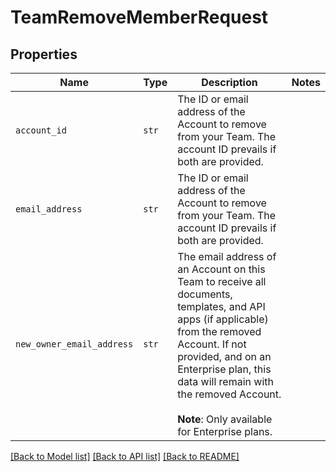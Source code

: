 # TeamRemoveMemberRequest



## Properties

| Name | Type | Description | Notes |
| ---- | ---- | ----------- | ----- |
| `account_id` | ```str``` |  The ID or email address of the Account to remove from your Team. The account ID prevails if both are provided.  |  |
| `email_address` | ```str``` |  The ID or email address of the Account to remove from your Team. The account ID prevails if both are provided.  |  |
| `new_owner_email_address` | ```str``` |  The email address of an Account on this Team to receive all documents, templates, and API apps (if applicable) from the removed Account. If not provided, and on an Enterprise plan, this data will remain with the removed Account.<br><br>**Note**: Only available for Enterprise plans.  |  |


[[Back to Model list]](../README.md#documentation-for-models) [[Back to API list]](../README.md#documentation-for-api-endpoints) [[Back to README]](../README.md)


